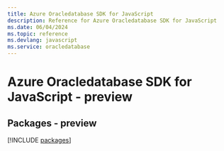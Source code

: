 ```yaml
---
title: Azure Oracledatabase SDK for JavaScript
description: Reference for Azure Oracledatabase SDK for JavaScript
ms.date: 06/04/2024
ms.topic: reference
ms.devlang: javascript
ms.service: oracledatabase
---
```

# Azure Oracledatabase SDK for JavaScript - preview
## Packages - preview
[!INCLUDE [packages](oracledatabase-index.md)]